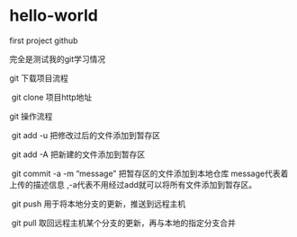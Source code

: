 # hello-world
first project github



完全是测试我的git学习情况

git 下载项目流程

​	 git clone 项目http地址

git 操作流程

​	git add -u  把修改过后的文件添加到暂存区

​	git add -A  把新建的文件添加到暂存区

​	git commit  -a -m “message”  把暂存区的文件添加到本地仓库 message代表着上传的描述信息  ,-a代表不用经过add就可以将所有文件添加到暂存区。

​	git push 用于将本地分支的更新，推送到远程主机

​	git pull 取回远程主机某个分支的更新，再与本地的指定分支合并



